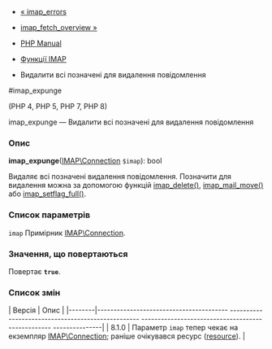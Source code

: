 - [« imap_errors](function.imap-errors.md)
- [imap_fetch_overview »](function.imap-fetch-overview.md)

- [PHP Manual](index.md)
- [Функції IMAP](ref.imap.md)
- Видалити всі позначені для видалення повідомлення

#imap_expunge

(PHP 4, PHP 5, PHP 7, PHP 8)

imap_expunge — Видалити всі позначені для видалення повідомлення

### Опис

**imap_expunge**([IMAP\Connection](class.imap-connection.md) `$imap`):
bool

Видаляє всі позначені видалення повідомлення. Позначити для видалення
можна за допомогою функцій [imap_delete()](function.imap-delete.md),
[imap_mail_move()](function.imap-mail-move.md) або
[imap_setflag_full()](function.imap-setflag-full.md).

### Список параметрів

`imap`
Примірник [IMAP\Connection](class.imap-connection.md).

### Значення, що повертаються

Повертає **`true`**.

### Список змін

| Версія | Опис |
|--------|---------------------------------------- -------------------------------------------------- -------------------------------------------------- ---------------|
| 8.1.0 | Параметр `imap` тепер чекає на екземпляр [IMAP\Connection](class.imap-connection.md); раніше очікувався ресурс ([resource](language.types.resource.md)). |
